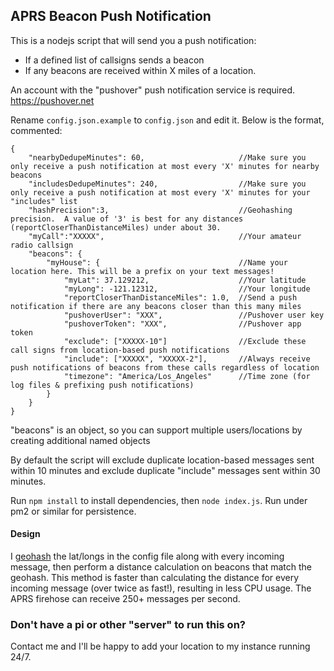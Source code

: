 ## APRS Beacon Push Notification

This is a nodejs script that will send you a push notification:
* If a defined list of callsigns sends a beacon
* If any beacons are received within X miles of a location.  


An account with the "pushover" push notification service is required. https://pushover.net


Rename `config.json.example` to `config.json` and edit it.  Below is the format, commented:

```
{
    "nearbyDedupeMinutes": 60,                     //Make sure you only receive a push notification at most every 'X' minutes for nearby beacons
    "includesDedupeMinutes": 240,                  //Make sure you only receive a push notification at most every 'X' minutes for your "includes" list
    "hashPrecision":3,                             //Geohashing precision.  A value of '3' is best for any distances (reportCloserThanDistanceMiles) under about 30.
    "myCall":"XXXXX",                              //Your amateur radio callsign
    "beacons": {
        "myHouse": {                               //Name your location here. This will be a prefix on your text messages!
            "myLat": 37.129212,                    //Your latitude
            "myLong": -121.12312,                  //Your longitude
            "reportCloserThanDistanceMiles": 1.0,  //Send a push notification if there are any beacons closer than this many miles 
            "pushoverUser": "XXX",                 //Pushover user key
            "pushoverToken": "XXX",                //Pushover app token
            "exclude": ["XXXXX-10"]                //Exclude these call signs from location-based push notifications
            "include": ["XXXXX", "XXXXX-2"],       //Always receive push notifications of beacons from these calls regardless of location
            "timezone": "America/Los_Angeles"      //Time zone (for log files & prefixing push notifications)
        }
    }
}
```

"beacons" is an object, so you can support multiple users/locations by creating additional named objects


By default the script will exclude duplicate location-based messages sent within 10 minutes and exclude duplicate "include" messages sent within 30 minutes.


Run `npm install` to install dependencies, then `node index.js`.  Run under pm2 or similar for persistence.


#### Design

I [geohash](https://en.wikipedia.org/wiki/Geohash) the lat/longs in the config file along with every incoming message, then perform a distance calculation on beacons that match the geohash. This method is faster than calculating the distance for every incoming message (over twice as fast!), resulting in less CPU usage.   The APRS firehose can receive 250+ messages per second.


### Don't have a pi or other "server" to run this on?

Contact me and I'll be happy to add your location to my instance running 24/7.





